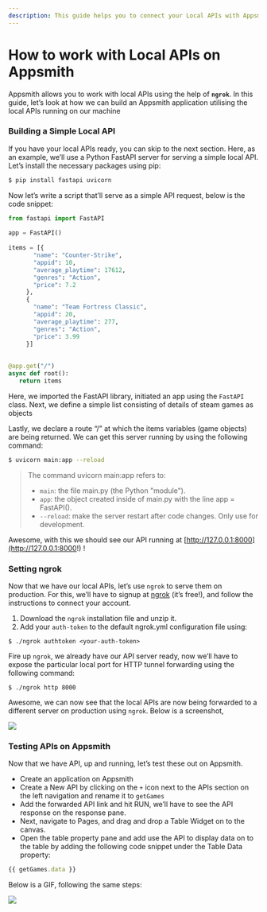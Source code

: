 ```yaml
---
description: This guide helps you to connect your Local APIs with Appsmith using ngrok
---
```


# How to work with Local APIs on Appsmith

Appsmith allows you to work with local APIs using the help of **`ngrok`**. In this guide, let’s look at how we can build an Appsmith application utilising the local APIs running on our machine

### Building a Simple Local API

If you have your local APIs ready, you can skip to the next section. Here, as an example, we’ll use a Python FastAPI server for serving a simple local API. Let’s install the necessary packages using pip:

```bash
$ pip install fastapi uvicorn
```

Now let’s write a script that’ll serve as a simple API request, below is the code snippet:

```python
from fastapi import FastAPI
 
app = FastAPI()
 
items = [{     
       "name": "Counter-Strike",
       "appid": 10,
       "average_playtime": 17612,
       "genres": "Action",
       "price": 7.2
     },
     {
       "name": "Team Fortress Classic",
       "appid": 20,
       "average_playtime": 277,
       "genres": "Action",
       "price": 3.99
     }]
 
 
@app.get("/")
async def root():
   return items

```

Here, we imported the FastAPI library, initiated an app using the `FastAPI` class. Next, we define a simple list consisting of details of steam games as objects

Lastly, we declare a route “/” at which the items variables \(game objects\) are being returned. We can get this server running by using the following command:

```bash
$ uvicorn main:app --reload
```

> The command uvicorn main:app refers to:
>
> * `main`: the file main.py \(the Python "module"\).
> * `app`: the object created inside of main.py with the line app = FastAPI\(\).
> * `--reload`: make the server restart after code changes. Only use for development.

Awesome, with this we should see our API running at [http://127.0.0.1:8000](http://127.0.0.1:8000!) !

### Setting ngrok

Now that we have our local APIs, let’s use `ngrok` to serve them on production. For this, we’ll have to signup at [ngrok](https://dashboard.ngrok.com/get-started/setup) \(it’s free!\), and follow the instructions to connect your account.

1. Download the `ngrok` installation file and unzip it.
2. Add your `auth-token` to the default ngrok.yml configuration file using:

```text
$ ./ngrok authtoken <your-auth-token>
```

Fire up `ngrok`, we already have our API server ready, now we’ll have to expose the particular local port for HTTP tunnel forwarding using the following command:

```text
$ ./ngrok http 8000
```

Awesome, we can now see that the local APIs are now being forwarded to a different server on production using `ngrok`. Below is a screenshot,

![](https://lh5.googleusercontent.com/5Qdqw3U5EYtDk5EhpWrTrrUw5EcKPqZGE8xX2W7NjazBd_cdSQZNUgVkUzkQXjG0NqCusqQW4ftUp3GAOg794gsWCZpXrDi1lmtBF7ZplJ5lAAcdsc_hfKOFr93KebVE4nZ1JKp9)

### Testing APIs on Appsmith

Now that we have API, up and running, let’s test these out on Appsmith.

* Create an application on Appsmith
* Create a New API by clicking on the `+` icon next to the APIs section on the left navigation and rename it to `getGames`
* Add the forwarded API link and hit RUN, we’ll have to see the API response on the response pane.
* Next, navigate to Pages, and drag and drop a Table Widget on to the canvas.
* Open the table property pane and add use the API to display data on to the table by adding the following code snippet under the Table Data property:

```javascript
{{ getGames.data }}
```

Below is a GIF, following the same steps:

![](../.gitbook/assets/ngrok.gif)

